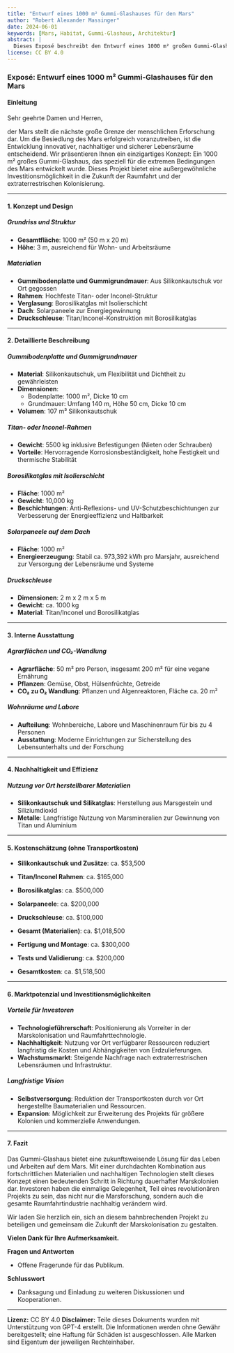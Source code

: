 ```yaml
---
title: "Entwurf eines 1000 m² Gummi-Glashauses für den Mars"
author: "Robert Alexander Massinger"
date: 2024-06-01
keywords: [Mars, Habitat, Gummi-Glashaus, Architektur]
abstract: |
  Dieses Exposé beschreibt den Entwurf eines 1000 m² großen Gummi-Glashauses für den Mars. Das Konzept nutzt lokal produziertes Silikonkautschuk und eine Titan- oder Inconelstruktur mit Borosilikatglas. Ziel ist ein nachhaltiger, expandierbarer Lebensraum für zukünftige Marskolonien.
license: CC BY 4.0
---
```

### Exposé: Entwurf eines 1000 m² Gummi-Glashauses für den Mars

#### Einleitung

Sehr geehrte Damen und Herren,

der Mars stellt die nächste große Grenze der menschlichen Erforschung dar. Um die Besiedlung des Mars erfolgreich voranzutreiben, ist die Entwicklung innovativer, nachhaltiger und sicherer Lebensräume entscheidend. Wir präsentieren Ihnen ein einzigartiges Konzept: Ein 1000 m² großes Gummi-Glashaus, das speziell für die extremen Bedingungen des Mars entwickelt wurde. Dieses Projekt bietet eine außergewöhnliche Investitionsmöglichkeit in die Zukunft der Raumfahrt und der extraterrestrischen Kolonisierung.

---

#### 1. Konzept und Design

##### Grundriss und Struktur
- **Gesamtfläche**: 1000 m² (50 m x 20 m)
- **Höhe**: 3 m, ausreichend für Wohn- und Arbeitsräume

##### Materialien
- **Gummibodenplatte und Gummigrundmauer**: Aus Silikonkautschuk vor Ort gegossen
- **Rahmen**: Hochfeste Titan- oder Inconel-Struktur
- **Verglasung**: Borosilikatglas mit Isolierschicht
- **Dach**: Solarpaneele zur Energiegewinnung
- **Druckschleuse**: Titan/Inconel-Konstruktion mit Borosilikatglas

---

#### 2. Detaillierte Beschreibung

##### Gummibodenplatte und Gummigrundmauer
- **Material**: Silikonkautschuk, um Flexibilität und Dichtheit zu gewährleisten
- **Dimensionen**:
  - Bodenplatte: 1000 m², Dicke 10 cm
  - Grundmauer: Umfang 140 m, Höhe 50 cm, Dicke 10 cm
- **Volumen**: 107 m³ Silikonkautschuk

##### Titan- oder Inconel-Rahmen
- **Gewicht**: 5500 kg inklusive Befestigungen (Nieten oder Schrauben)
- **Vorteile**: Hervorragende Korrosionsbeständigkeit, hohe Festigkeit und thermische Stabilität

##### Borosilikatglas mit Isolierschicht
- **Fläche**: 1000 m²
- **Gewicht**: 10,000 kg
- **Beschichtungen**: Anti-Reflexions- und UV-Schutzbeschichtungen zur Verbesserung der Energieeffizienz und Haltbarkeit

##### Solarpaneele auf dem Dach
- **Fläche**: 1000 m²
- **Energieerzeugung**: Stabil ca. 973,392 kWh pro Marsjahr, ausreichend zur Versorgung der Lebensräume und Systeme

##### Druckschleuse
- **Dimensionen**: 2 m x 2 m x 5 m
- **Gewicht**: ca. 1000 kg
- **Material**: Titan/Inconel und Borosilikatglas

---

#### 3. Interne Ausstattung

##### Agrarflächen und CO₂-Wandlung
- **Agrarfläche**: 50 m² pro Person, insgesamt 200 m² für eine vegane Ernährung
- **Pflanzen**: Gemüse, Obst, Hülsenfrüchte, Getreide
- **CO₂ zu O₂ Wandlung**: Pflanzen und Algenreaktoren, Fläche ca. 20 m²

##### Wohnräume und Labore
- **Aufteilung**: Wohnbereiche, Labore und Maschinenraum für bis zu 4 Personen
- **Ausstattung**: Moderne Einrichtungen zur Sicherstellung des Lebensunterhalts und der Forschung

---

#### 4. Nachhaltigkeit und Effizienz

##### Nutzung vor Ort herstellbarer Materialien
- **Silikonkautschuk und Silikatglas**: Herstellung aus Marsgestein und Siliziumdioxid
- **Metalle**: Langfristige Nutzung von Marsmineralien zur Gewinnung von Titan und Aluminium

---

#### 5. Kostenschätzung (ohne Transportkosten)

- **Silikonkautschuk und Zusätze**: ca. $53,500
- **Titan/Inconel Rahmen**: ca. $165,000
- **Borosilikatglas**: ca. $500,000
- **Solarpaneele**: ca. $200,000
- **Druckschleuse**: ca. $100,000
- **Gesamt (Materialien)**: ca. $1,018,500

- **Fertigung und Montage**: ca. $300,000
- **Tests und Validierung**: ca. $200,000
- **Gesamtkosten**: ca. $1,518,500

---

#### 6. Marktpotenzial und Investitionsmöglichkeiten

##### Vorteile für Investoren
- **Technologieführerschaft**: Positionierung als Vorreiter in der Marskolonisation und Raumfahrttechnologie.
- **Nachhaltigkeit**: Nutzung vor Ort verfügbarer Ressourcen reduziert langfristig die Kosten und Abhängigkeiten von Erdzulieferungen.
- **Wachstumsmarkt**: Steigende Nachfrage nach extraterrestrischen Lebensräumen und Infrastruktur.

##### Langfristige Vision
- **Selbstversorgung**: Reduktion der Transportkosten durch vor Ort hergestellte Baumaterialien und Ressourcen.
- **Expansion**: Möglichkeit zur Erweiterung des Projekts für größere Kolonien und kommerzielle Anwendungen.

---

#### 7. Fazit

Das Gummi-Glashaus bietet eine zukunftsweisende Lösung für das Leben und Arbeiten auf dem Mars. Mit einer durchdachten Kombination aus fortschrittlichen Materialien und nachhaltigen Technologien stellt dieses Konzept einen bedeutenden Schritt in Richtung dauerhafter Marskolonien dar. Investoren haben die einmalige Gelegenheit, Teil eines revolutionären Projekts zu sein, das nicht nur die Marsforschung, sondern auch die gesamte Raumfahrtindustrie nachhaltig verändern wird.

Wir laden Sie herzlich ein, sich an diesem bahnbrechenden Projekt zu beteiligen und gemeinsam die Zukunft der Marskolonisation zu gestalten.

**Vielen Dank für Ihre Aufmerksamkeit.**

**Fragen und Antworten**
- Offene Fragerunde für das Publikum.

**Schlusswort**
- Danksagung und Einladung zu weiteren Diskussionen und Kooperationen.

---
**Lizenz:** CC BY 4.0
**Disclaimer:** Teile dieses Dokuments wurden mit Unterstützung von GPT-4 erstellt. Die Informationen werden ohne Gewähr bereitgestellt; eine Haftung für Schäden ist ausgeschlossen. Alle Marken sind Eigentum der jeweiligen Rechteinhaber.
